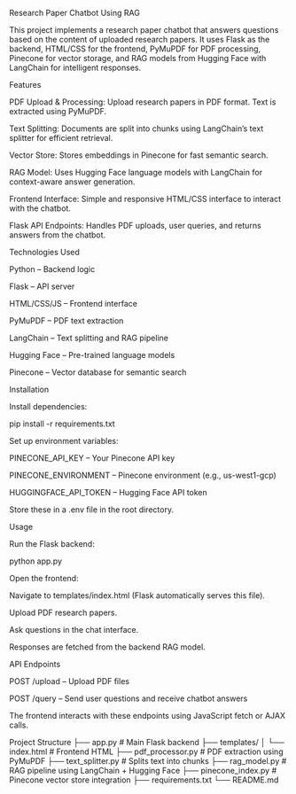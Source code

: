 Research Paper Chatbot Using RAG

This project implements a research paper chatbot that answers questions based on the content of uploaded research papers. It uses Flask as the backend, HTML/CSS for the frontend, PyMuPDF for PDF processing, Pinecone for vector storage, and RAG models from Hugging Face with LangChain for intelligent responses.

Features

PDF Upload & Processing: Upload research papers in PDF format. Text is extracted using PyMuPDF.

Text Splitting: Documents are split into chunks using LangChain’s text splitter for efficient retrieval.

Vector Store: Stores embeddings in Pinecone for fast semantic search.

RAG Model: Uses Hugging Face language models with LangChain for context-aware answer generation.

Frontend Interface: Simple and responsive HTML/CSS interface to interact with the chatbot.

Flask API Endpoints: Handles PDF uploads, user queries, and returns answers from the chatbot.

Technologies Used

Python – Backend logic

Flask – API server

HTML/CSS/JS – Frontend interface

PyMuPDF – PDF text extraction

LangChain – Text splitting and RAG pipeline

Hugging Face – Pre-trained language models

Pinecone – Vector database for semantic search

Installation




Install dependencies:

pip install -r requirements.txt


Set up environment variables:

PINECONE_API_KEY – Your Pinecone API key

PINECONE_ENVIRONMENT – Pinecone environment (e.g., us-west1-gcp)

HUGGINGFACE_API_TOKEN – Hugging Face API token

Store these in a .env file in the root directory.

Usage

Run the Flask backend:

python app.py


Open the frontend:

Navigate to templates/index.html (Flask automatically serves this file).

Upload PDF research papers.

Ask questions in the chat interface.

Responses are fetched from the backend RAG model.

API Endpoints

POST /upload – Upload PDF files

POST /query – Send user questions and receive chatbot answers

The frontend interacts with these endpoints using JavaScript fetch or AJAX calls.

Project Structure
├── app.py                  # Main Flask backend
├── templates/
│   └── index.html          # Frontend HTML
├── pdf_processor.py        # PDF extraction using PyMuPDF
├── text_splitter.py        # Splits text into chunks
├── rag_model.py            # RAG pipeline using LangChain + Hugging Face
├── pinecone_index.py       # Pinecone vector store integration
├── requirements.txt
└── README.md
